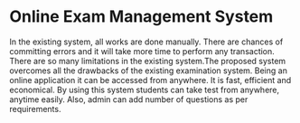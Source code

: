 # Online Exam Management System
 In the existing system, all works are done manually. There are chances of committing errors and it will take more time to perform any transaction.
There are so many limitations in the existing system.The proposed system overcomes all the drawbacks of the existing examination system.
Being an online application it can be accessed from anywhere. It is fast, efficient and economical. 
By using this system students can take test from anywhere, anytime easily.
Also, admin can add number of questions as per requirements.
